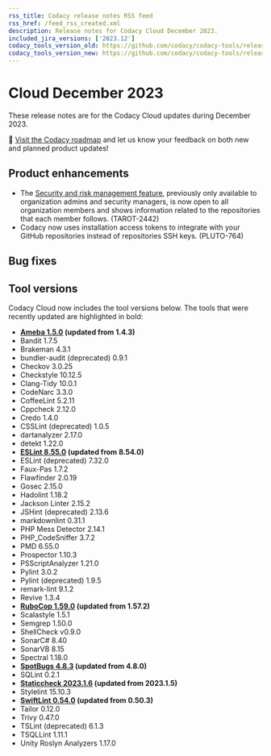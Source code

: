 ```yaml
---
rss_title: Codacy release notes RSS feed
rss_href: /feed_rss_created.xml
description: Release notes for Codacy Cloud December 2023.
included_jira_versions: ['2023.12']
codacy_tools_version_old: https://github.com/codacy/codacy-tools/releases/tag/7.10.123
codacy_tools_version_new: https://github.com/codacy/codacy-tools/releases/tag/7.10.158
---
```


# Cloud December 2023

These release notes are for the Codacy Cloud updates during December 2023.

📢 [Visit the Codacy roadmap](https://roadmap.codacy.com) and <span class="skip-vale">let us know</span> your feedback on both new and planned product updates!

<!--TODO Check these issues manually

Jira issues without release notes

Bugs and other issues:
-   https://codacy.atlassian.net/browse/TS-695

Jira issues with disabled release notes

Epics:
-   https://codacy.atlassian.net/browse/IO-550
-   https://codacy.atlassian.net/browse/CY-4844
-   https://codacy.atlassian.net/browse/ALA-623
Bugs and other issues:
-   https://codacy.atlassian.net/browse/TAROT-2498
-   https://codacy.atlassian.net/browse/PLUTO-832
-   https://codacy.atlassian.net/browse/IO-919
-   https://codacy.atlassian.net/browse/IO-912
-   https://codacy.atlassian.net/browse/IO-909
-->

## Product enhancements

-   The [Security and risk management feature](../../organizations/managing-security-and-risk.md), previously only available to organization admins and security managers, is now open to all organization members and shows information related to the repositories that each member follows. (TAROT-2442)
-   Codacy now uses installation access tokens to integrate with your GitHub repositories instead of repositories SSH keys. (PLUTO-764)

## Bug fixes


## Tool versions

Codacy Cloud now includes the tool versions below. The tools that were recently updated are highlighted in bold:

-   **[Ameba 1.5.0](https://github.com/crystal-ameba/ameba/releases/tag/v1.5.0) (updated from 1.4.3)**
-   Bandit 1.7.5
-   Brakeman 4.3.1
-   bundler-audit (deprecated) 0.9.1
-   Checkov 3.0.25
-   Checkstyle 10.12.5
-   Clang-Tidy 10.0.1
-   CodeNarc 3.3.0
-   CoffeeLint 5.2.11
-   Cppcheck 2.12.0
-   Credo 1.4.0
-   CSSLint (deprecated) 1.0.5
-   dartanalyzer 2.17.0
-   detekt 1.22.0
-   **[ESLint 8.55.0](https://github.com/eslint/eslint/releases/tag/v8.55.0) (updated from 8.54.0)**
-   ESLint (deprecated) 7.32.0
-   Faux-Pas 1.7.2
-   Flawfinder 2.0.19
-   Gosec 2.15.0
-   Hadolint 1.18.2
-   Jackson Linter 2.15.2
-   JSHint (deprecated) 2.13.6
-   markdownlint 0.31.1
-   PHP Mess Detector 2.14.1
-   PHP_CodeSniffer 3.7.2
-   PMD 6.55.0
-   Prospector 1.10.3
-   PSScriptAnalyzer 1.21.0
-   Pylint 3.0.2
-   Pylint (deprecated) 1.9.5
-   remark-lint 9.1.2
-   Revive 1.3.4
-   **[RuboCop 1.59.0](https://github.com/rubocop/rubocop/releases/tag/v1.59.0) (updated from 1.57.2)**
-   Scalastyle 1.5.1
-   Semgrep 1.50.0
-   ShellCheck v0.9.0
-   SonarC# 8.40
-   SonarVB 8.15
-   Spectral 1.18.0
-   **[SpotBugs 4.8.3](https://github.com/spotbugs/spotbugs/releases/tag/4.8.3) (updated from 4.8.0)**
-   SQLint 0.2.1
-   **[Staticcheck 2023.1.6](https://staticcheck.dev/changes/2023.1/#2023.1.6) (updated from 2023.1.5)**
-   Stylelint 15.10.3
-   **[SwiftLint 0.54.0](https://github.com/realm/SwiftLint/releases/tag/0.54.0) (updated from 0.50.3)**
-   Tailor 0.12.0
-   Trivy 0.47.0
-   TSLint (deprecated) 6.1.3
-   TSQLLint 1.11.1
-   Unity Roslyn Analyzers 1.17.0
